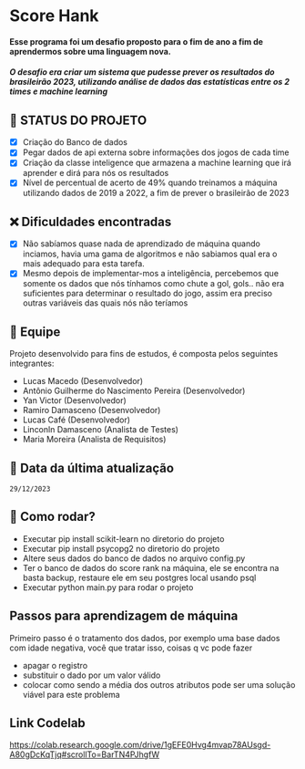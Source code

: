 # Score Hank
#### Esse programa foi um desafio proposto para o fim de ano a fim de aprendermos sobre uma linguagem nova.
##### O desafio era criar um sistema que pudesse prever os resultados do brasileirão 2023, utilizando análise de dados das estatísticas entre os 2 times e machine learning

## 🚧 STATUS DO PROJETO
- [x] Criação do Banco de dados
- [x] Pegar dados de api externa sobre informações dos jogos de cada time
- [x] Criação da classe inteligence que armazena a machine learning que irá aprender e dirá para nós os resultados
- [x] Nível de percentual de acerto de 49% quando treinamos a máquina utilizando dados de 2019 a 2022, a fim de prever o brasileirão de 2023

## ❌ Dificuldades encontradas
- [x] Não sabíamos quase nada de aprendizado de máquina quando inciamos, havia uma gama de algoritmos e não sabiamos qual era o mais adequado para esta tarefa.
- [x] Mesmo depois de implementar-mos a inteligência, percebemos que somente os dados que nós tínhamos como chute a gol, gols.. não era suficientes para determinar o resultado do jogo, assim era preciso outras variáveis das quais nós não teríamos

## 🎲 Equipe
Projeto desenvolvido para fins de estudos, é composta pelos seguintes integrantes:
<ul>
    <li>Lucas Macedo (Desenvolvedor)</li>
    <li>Antônio Guilherme do Nascimento Pereira (Desenvolvedor)</li>
    <li>Yan Victor (Desenvolvedor)</li>
    <li>Ramiro Damasceno (Desenvolvedor) </li>
    <li>Lucas Café (Desenvolvedor)</li>
    <li>Linconln Damasceno (Analista de Testes)</li>
    <li>Maria Moreira (Analista de Requisitos)</li>
</ul> 

## 📅 Data da última atualização
    29/12/2023

## 🏃 Como rodar?
<ul>
    <li>Executar pip install scikit-learn no diretorio do projeto</li>
    <li>Executar pip install psycopg2 no diretorio do projeto</li>
    <li>Altere seus dados do banco de dados no arquivo config.py</li>
    <li>Ter o banco de dados do score rank na máquina, ele se encontra na basta backup, restaure ele em seu postgres local usando psql</li>
    <li>Executar python main.py para rodar o projeto </li>
</ul> 


## Passos para aprendizagem de máquina

Primeiro passo é o tratamento dos dados, por exemplo uma base dados com idade negativa, você que tratar isso, coisas q vc pode fazer
 - apagar o registro
 - substituir o dado por um valor válido
 - colocar como sendo a média dos outros atributos pode ser uma solução viável para este problema


## Link Codelab

https://colab.research.google.com/drive/1gEFE0Hvg4mvap78AUsgd-A80gDcKqTjq#scrollTo=BarTN4PJhgfW